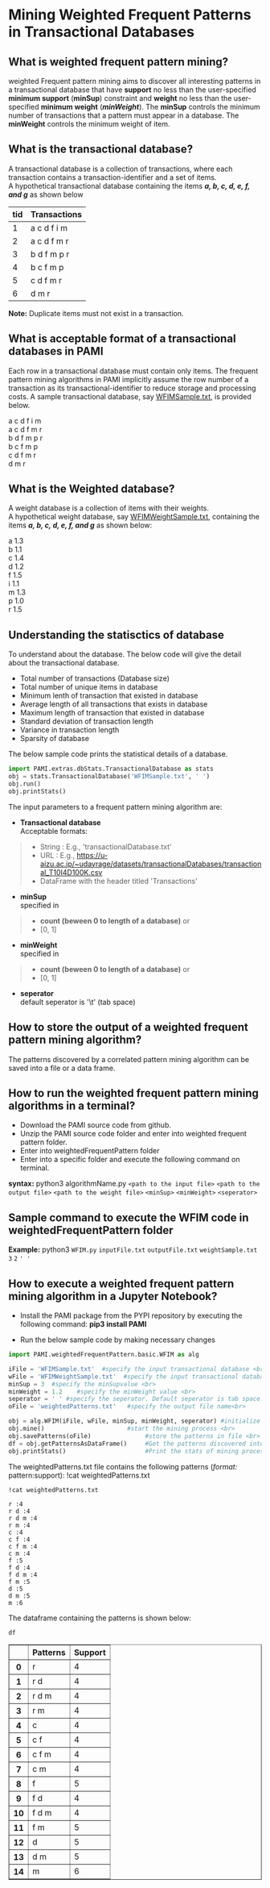 # Mining Weighted Frequent Patterns in Transactional Databases

## What is weighted frequent pattern mining?

weighted Frequent pattern mining aims to discover all interesting patterns in a transactional database that have **support** no less than the user-specified **minimum support** (**minSup**) constraint and **weight** no less than the user-specified **minimum weight** (**_minWeight_**).  The **minSup** controls the minimum number of transactions that a pattern must appear in a database. The **minWeight** controls the minimum weight of item. <br>

## What is the transactional database?

A transactional database is a collection of transactions, where each transaction contains a transaction-identifier and a set of items. <br> A hypothetical transactional database containing the items **_a, b, c, d, e, f, and g_** as shown below

| tid | Transactions |
|-----|--------------|
| 1   | a c d f i m  |
| 2   | a c d f m r  |
| 3   | b d f m p r  | 
| 4   | b c f m p    |
| 5   | c d f m  r   |
| 6   | d m r        |

__Note:__  Duplicate items must not exist in a transaction.

## What is acceptable format of a transactional databases in PAMI

Each row in a transactional database must contain only items. The frequent pattern mining algorithms in PAMI implicitly assume the row number of a transaction as its transactional-identifier to reduce storage and processing costs. A sample transactional database, say [WFIMSample.txt](WFIMSample.txt), is provided below.

a c d f i m <br>
a c d f m r <br>
b d f m p r <br>
b c f m p  <br>
c d f m  r  <br>
d m r  <br>

## What is the Weighted database?

A weight database is a collection of items with their weights. <br> 
A hypothetical weight database, say [WFIMWeightSample.txt](WFIMWeightSample.txt), containing the items **_a, b, c, d, e, f, and g_** as shown below:

a 1.3  <br>
b 1.1  <br>
c 1.4  <br>
d 1.2  <br>
f 1.5  <br>
i 1.1  <br>
m 1.3  <br>
p 1.0  <br>
r 1.5  <br>

## Understanding the statisctics of database

To understand about the database. The below code will give the detail about the transactional database.
* Total number of transactions (Database size)
* Total number of unique items in database
* Minimum lenth of transaction that existed in database
* Average length of all transactions that exists in database
* Maximum length of transaction that existed in database
* Standard deviation of transaction length
* Variance in transaction length
* Sparsity of database

The below sample code prints the statistical details of a database.


```python
import PAMI.extras.dbStats.TransactionalDatabase as stats 
obj = stats.TransactionalDatabase('WFIMSample.txt', ' ') 
obj.run() 
obj.printStats() 
```

The input parameters to a frequent pattern mining algorithm are: 
* __Transactional database__  <br> Acceptable formats:
> * String : E.g., 'transactionalDatabase.txt'
> * URL  : E.g., https://u-aizu.ac.jp/~udayrage/datasets/transactionalDatabases/transactional_T10I4D100K.csv
> * DataFrame with the header titled 'Transactions'

* __minSup__  <br> specified in 
> * __count (beween 0 to length of a database)__ or 
> * [0, 1]

* __minWeight__  <br> specified in 
> * __count (beween 0 to length of a database)__ or 
> * [0, 1]

* __seperator__ <br> default seperator is '\t' (tab space)

## How to store the output of a weighted frequent pattern mining algorithm?
The patterns discovered by a correlated pattern mining algorithm can be saved into a file or a data frame.

## How to run the weighted frequent pattern mining algorithms in a terminal?

* Download the PAMI source code from github.
* Unzip the PAMI source code folder and enter into weighted frequent pattern folder.
* Enter into weightedFrequentPattern folder
* Enter into a specific folder and execute the  following command on terminal.

__syntax:__ python3 algorithmName.py `<path to the input file>` `<path to the output file>` `<path to the weight file>` `<minSup>` `<minWeight>` `<seperator>`

## Sample command to execute the WFIM code in weightedFrequentPattern folder

__Example:__ python3 `WFIM.py` `inputFile.txt` `outputFile.txt` `weightSample.txt` `3` `2` `' '`

## How to execute a weighted frequent pattern mining algorithm in a Jupyter Notebook?

- Install the PAMI package from the PYPI repository by executing the following command:   **pip3 install PAMI**
* Run the below sample code by making necessary changes


```python
import PAMI.weightedFrequentPattern.basic.WFIM as alg 

iFile = 'WFIMSample.txt'  #specify the input transactional database <br>
wFile = 'WFIMWeightSample.txt'  #specify the input transactional database <br>
minSup = 3  #specify the minSupvalue <br>
minWeight = 1.2    #specify the minWeight value <br>
seperator = ' ' #specify the seperator. Default seperator is tab space. <br>
oFile = 'weightedPatterns.txt'   #specify the output file name<br>

obj = alg.WFIM(iFile, wFile, minSup, minWeight, seperator) #initialize the algorithm <br>
obj.mine()                       #start the mining process <br>
obj.savePatterns(oFile)               #store the patterns in file <br>
df = obj.getPatternsAsDataFrame()     #Get the patterns discovered into a dataframe <br>
obj.printStats()                      #Print the stats of mining process
```

The weightedPatterns.txt file contains the following patterns (*format:* pattern:support): !cat weightedPatterns.txt


```terminal
!cat weightedPatterns.txt
```

    r :4 
    r d :4 
    r d m :4 
    r m :4 
    c :4 
    c f :4 
    c f m :4 
    c m :4 
    f :5 
    f d :4 
    f d m :4 
    f m :5 
    d :5 
    d m :5 
    m :6 


The dataframe containing the patterns is shown below:


```python
df
```




<div>
<style scoped>
    .dataframe tbody tr th:only-of-type {
        vertical-align: middle;
    }

    .dataframe tbody tr th {
        vertical-align: top;
    }

    .dataframe thead th {
        text-align: right;
    }
</style>
<table border="1" class="dataframe">
  <thead>
    <tr style="text-align: right;">
      <th></th>
      <th>Patterns</th>
      <th>Support</th>
    </tr>
  </thead>
  <tbody>
    <tr>
      <th>0</th>
      <td>r</td>
      <td>4</td>
    </tr>
    <tr>
      <th>1</th>
      <td>r d</td>
      <td>4</td>
    </tr>
    <tr>
      <th>2</th>
      <td>r d m</td>
      <td>4</td>
    </tr>
    <tr>
      <th>3</th>
      <td>r m</td>
      <td>4</td>
    </tr>
    <tr>
      <th>4</th>
      <td>c</td>
      <td>4</td>
    </tr>
    <tr>
      <th>5</th>
      <td>c f</td>
      <td>4</td>
    </tr>
    <tr>
      <th>6</th>
      <td>c f m</td>
      <td>4</td>
    </tr>
    <tr>
      <th>7</th>
      <td>c m</td>
      <td>4</td>
    </tr>
    <tr>
      <th>8</th>
      <td>f</td>
      <td>5</td>
    </tr>
    <tr>
      <th>9</th>
      <td>f d</td>
      <td>4</td>
    </tr>
    <tr>
      <th>10</th>
      <td>f d m</td>
      <td>4</td>
    </tr>
    <tr>
      <th>11</th>
      <td>f m</td>
      <td>5</td>
    </tr>
    <tr>
      <th>12</th>
      <td>d</td>
      <td>5</td>
    </tr>
    <tr>
      <th>13</th>
      <td>d m</td>
      <td>5</td>
    </tr>
    <tr>
      <th>14</th>
      <td>m</td>
      <td>6</td>
    </tr>
  </tbody>
</table>
</div>


